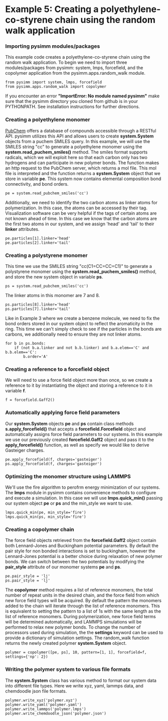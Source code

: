 Example 5: Creating a polyethylene-co-styrene chain using the random walk application
=====================================================================================

### Importing pysimm modules/packages

This example code creates a polyethylene-co-styrene chain using the random walk application. To begin we need to import three modules/packages from pysimm: system, lmps, forcefield, and the copolymer application from the pysimm.apps.random_walk module.

```
from pysimm import system, lmps, forcefield
from pysimm.apps.random_walk import copolymer
```

If you encounter an error **"ImportError: No module named pysimm"** make sure that the pysimm directory you cloned from github is in your PYTHONPATH. See installation instructions for further directions.

### Creating a polyethylene monomer

[PubChem](https://pubchem.ncbi.nlm.nih.gov/search/#collection=compounds) offers a database of compounds accessible through a RESTful API. pysimm utilizes this API and allows users to create **system.System** objects from a puchem SMILES query. In this example, we will use the SMILES string "cc" to generate a polyethylene monomer using the **system.read_puchem_smiles()** method. The smiles format supports radicals, which we will exploit here so that each carbon only has two hydrogens and can participate in new polymer bonds. The function makes an http request to the PubChem server, which returns a mol file. This mol file is interpreted and the function returns a **system.System** object that we store in variable **pe**. This system now contains elemental composition bond connectivity, and bond orders.

`pe = system.read_pubchem_smiles('cc')`

Additionally, we need to identify the two carbon atoms as linker atoms for polymerization. In this case, the atoms can be accessed by their tag. Visualization software can be very helpful if the tags of certain atoms are not known ahead of time. In this case we know that the carbon atoms are the first two atoms in our system, and we assign 'head' and 'tail' to their **linker** attributes.

```
pe.particles[1].linker='head'
pe.particles[2].linker='tail'
```

### Creating a polystyrene monomer

This time we use the SMILES string "cc(C1=CC=CC=C1)" to generate a polystyrene monomer using the **system.read_puchem_smiles()** method, and store the new system object in variable **ps**.

`ps = system.read_pubchem_smiles('cc')`

The linker atoms in this monomer are 7 and 8.

```
ps.particles[8].linker='head'
ps.particles[7].linker='tail'
```

Like in Example 3 where we create a benzene molecule, we need to fix the bond orders stored in our system object to reflect the aromaticity in the ring. This time we can't simply check to see if the particles in the bonds are carbons, we additionally need to ensure they are not linker atoms.

```
for b in ps.bonds:
    if (not b.a.linker and not b.b.linker) and b.a.elem=='C' and b.b.elem=='C':
        b.order='A'
```

### Creating a reference to a forcefield object

We will need to use a force field object more than once, so we create a reference to it by instantiating the object and storing a reference to it in variable **f**.

`f = forcefield.Gaff2()`

### Automatically applying force field parameters

Our **system.System** objects **pe** and **ps** contain class methods **s.apply_forcefield()** that accepts a **forcefield.Forcefield** object and automatically assigns force field parameters to our systems. In this example we use our previously created **forcefield.Gaff2** object and pass it to the **apply_forcefield()** function, as well as specify we would like to derive Gasteiger charges.

```
pe.apply_forcefield(f, charges='gasteiger')
ps.apply_forcefield(f, charges='gasteiger')
```

### Optimizing the monomer structure using LAMMPS

We'll use the fire algorithm to perofrm energy minimization of our systems. The **lmps** module in pysimm contains convenience methods to configure and execute a simulation. In this case we will use **lmps.quick_min()** passing our system object **pe** or **ps** and the min_style we want to use.

```
lmps.quick_min(pe, min_style='fire')
lmps.quick_min(ps, min_style='fire')
```

### Creating a copolymer chain

The force field objects retrieved from the **forcefield.Gaff2** object contain both Lennard-Jones and Buckingham potential parameters. By default the pair style for non bonded interactions is set to buckingham, however the Lennard-Jones potential is a better choice during relaxation of new polymer bonds. We can switch between the two potentials by modifying the **pair_style** attribute of our monomer systems **pe** and **ps**.

```
pe.pair_style = 'lj'
ps.pair_style = 'lj'
```

The **copolymer** method requires a list of reference monomers, the total number of repeat units in the desired chain, and the force field from which new force field types will be acquired. By default the pattern the monomers added to the chain will iterate through the list of reference monomers. This is equivalent to setting the pattern to a list of 1s with the same length as the list of reference monomers. During polymerization, new force field terms will be determined automatically, and LAMMPS simulations will be performed to relax new polymer bonds. To change the number of processors used during simulation, the the **settings** keyword can be used to provide a dictionary of simulation settings. The random_walk function returns the newly created polymer **system.System** object.

`polymer = copolymer([pe, ps], 10, pattern=[1, 1], forcefield=f, settings={'np': 2})`

### Writing the polymer system to various file formats

The **system.System** class has various method to format our system data into different file types. Here we write xyz, yaml, lammps data, and chemdoodle json file formats.

```
polymer.write_xyz('polymer.xyz')
polymer.write_yaml('polymer.yaml')
polymer.write_lammps('polymer.lmps')
polymer.write_chemdoodle_json('polymer.json')
```